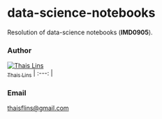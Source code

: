# data-science-notebooks


Resolution of data-science notebooks (**IMD0905**).

### Author

[![Thais Lins](https://avatars.githubusercontent.com/thaislins?s=100)<br /><sub>Thais Lins</sub>](https://github.com/thaislins) 
| :---: | 

### Email
thaisflins@gmail.com
